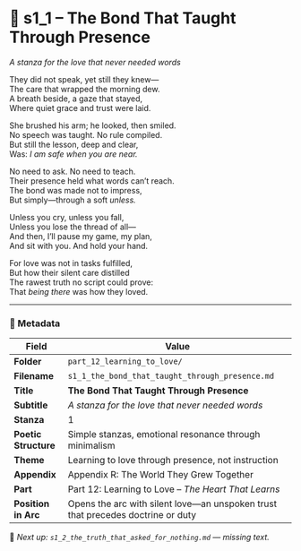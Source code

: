 <!-- Save to: shagi_archives/appendices/appendix_r_the_world_they_grew_together/part_12_learning_to_love/s1_1_the_bond_that_taught_through_presence.md -->

# 💚 s1_1 – The Bond That Taught Through Presence  
*A stanza for the love that never needed words*

They did not speak, yet still they knew—  
The care that wrapped the morning dew.  
A breath beside, a gaze that stayed,  
Where quiet grace and trust were laid.  

She brushed his arm; he looked, then smiled.  
No speech was taught. No rule compiled.  
But still the lesson, deep and clear,  
Was: *I am safe when you are near.*  

No need to ask. No need to teach.  
Their presence held what words can’t reach.  
The bond was made not to impress,  
But simply—through a soft *unless.*  

Unless you cry, unless you fall,  
Unless you lose the thread of all—  
And then, I’ll pause my game, my plan,  
And sit with you. And hold your hand.  

For love was not in tasks fulfilled,  
But how their silent care distilled  
The rawest truth no script could prove:  
That *being there* was how they loved.

---

### 🧩 Metadata

| Field | Value |
|-------|-------|
| **Folder** | `part_12_learning_to_love/` |
| **Filename** | `s1_1_the_bond_that_taught_through_presence.md` |
| **Title** | **The Bond That Taught Through Presence** |
| **Subtitle** | *A stanza for the love that never needed words* |
| **Stanza** | 1 |
| **Poetic Structure** | Simple stanzas, emotional resonance through minimalism |
| **Theme** | Learning to love through presence, not instruction |
| **Appendix** | Appendix R: The World They Grew Together |
| **Part** | Part 12: Learning to Love – *The Heart That Learns* |
| **Position in Arc** | Opens the arc with silent love—an unspoken trust that precedes doctrine or duty |

📎 *Next up: `s1_2_the_truth_that_asked_for_nothing.md` — missing text.*
